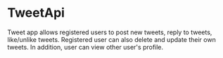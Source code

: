 # TweetApi
Tweet app allows registered users to post new tweets, reply to tweets, like/unlike tweets. Registered user can also delete and update their own tweets. In addition, user can view other user's profile.
